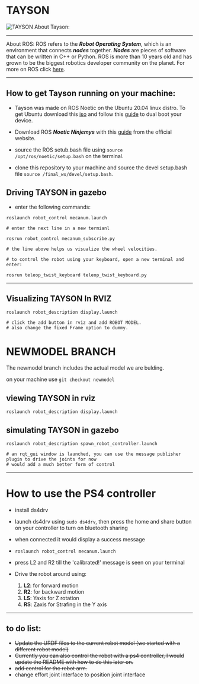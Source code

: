 # TAYSON
![TAYSON](https://drive.google.com/uc?id=1RBD9NN44qIakStS-U88Z2kEdnXWM7EAg)
About Tayson:
___
About ROS:
ROS refers to the ***Robot Operating System***, which is an environment that connects ***nodes*** together. ***Nodes*** are pieces of software that can be written in C++ or Python. ROS is more than 10 years old and has grown to be the biggest robotics developer community on the planet.
For more on ROS click [here](https://www.ros.org/).
____
## How to get Tayson running on your machine:
- Tayson was made on ROS Noetic on the Ubuntu 20.04 linux distro. To get Ubuntu download this [iso](https://releases.ubuntu.com/focal/ubuntu-20.04.6-desktop-amd64.iso) and follow this [guide](https://www.youtube.com/watch?v=mXyN1aJYefc&t=202s&pp=ygUWdWJ1bnR1IDE4LjA0IGR1YWwgYm9vdA%3D%3D) to dual boot your device. 

- Download ROS ***Noetic Ninjemys*** with this [guide](http://wiki.ros.org/noetic/Installation) from the official website.

- source the ROS setub.bash file using 
```source /opt/ros/noetic/setup.bash``` on the terminal.

- clone this repository to your machine and source the devel setup.bash file 
```source /final_ws/devel/setup.bash```.

## Driving TAYSON in gazebo
- enter the following commands:
 ```
 roslaunch robot_control mecanum.launch
 
 # enter the next line in a new termianl

 rosrun robot_control mecanum_subscribe.py 

 # the line above helps us visualize the wheel velocities.

 # to control the robot using your keyboard, open a new terminal and enter:
 
 rosrun teleop_twist_keyboard teleop_twist_keyboard.py
```
___
## Visualizing TAYSON In RVIZ
```
roslaunch robot_description display.launch

# click the add button in rviz and add ROBOT MODEL.
# also change the fixed Frame option to dummy.
```



# NEWMODEL BRANCH

The newmodel branch includes the actual model we are bulding.

on your machine use ```git checkout newmodel```

## viewing TAYSON in rviz
```
roslaunch robot_description display.launch
```
## simulating TAYSON in gazebo
```
roslaunch robot_description spawn_robot_controller.launch

# an rqt_gui window is launched, you can use the message publisher plugin to drive the joints for now
# would add a much better form of control
```
___
# How to use the PS4 controller

- install ds4drv
- launch ds4drv using ```sudo ds4drv```, then press the home and share button on your controller to turn on bluetooth sharing
- when connected it would display a success message
-  ```roslaunch robot_control mecanum.launch```
- press L2 and R2 till the 'calibrated!' message is seen on your terminal
- Drive the robot around using:

    1. **L2**: for forward motion
    1. **R2**: for backward motion
    1. **LS**: Yaxis for Z rotation
    1. **RS**: Zaxis for Strafing in the Y axis
___
## to do list:
- ~~Update the URDF files to the current robot model (we started with a different robot model)~~
- ~~Currently you can also control the robot with a ps4 controller, I would update the README with how to do this later on.~~
- ~~add control for the robot arm.~~
- change effort joint interface to position joint interface